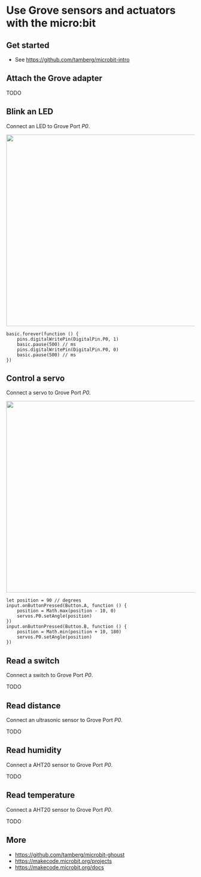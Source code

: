 # Use Grove sensors and actuators with the micro:bit

## Get started
- See https://github.com/tamberg/microbit-intro

## Attach the Grove adapter
TODO

## Blink an LED
Connect an LED to Grove Port *P0*.

<img src="images/grove-led.png" width="512" />

```
basic.forever(function () {
    pins.digitalWritePin(DigitalPin.P0, 1)
    basic.pause(500) // ms
    pins.digitalWritePin(DigitalPin.P0, 0)
    basic.pause(500) // ms
})
```

## Control a servo
Connect a servo to Grove Port *P0*.

<img src="images/servo.png" width="512" />

```
let position = 90 // degrees
input.onButtonPressed(Button.A, function () {
    position = Math.max(position - 10, 0)
    servos.P0.setAngle(position)
})
input.onButtonPressed(Button.B, function () {
    position = Math.min(position + 10, 180)
    servos.P0.setAngle(position)
})
```

## Read a switch
Connect a switch to Grove Port *P0*.

TODO

## Read distance
Connect an ultrasonic sensor to Grove Port *P0*.

TODO

## Read humidity
Connect a AHT20 sensor to Grove Port *P0*.

TODO

## Read temperature
Connect a AHT20 sensor to Grove Port *P0*.

TODO

## More
- https://github.com/tamberg/microbit-ghoust
- https://makecode.microbit.org/projects
- https://makecode.microbit.org/docs
